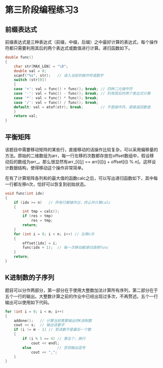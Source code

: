 # 第三阶段编程练习3

## 前缀表达式

前缀表达式是三种表达式（前缀，中缀，后缀）之中最好计算的表达式，每个操作符都只需要利用其后的两个表达式或数值进行计算。递归函数如下。

```cpp
double func()
{
    char str[MAX_LEN] = "\0";
    double val = 0;
    scanf("%s", str);   // 读入当前的操作符或数字
    switch (str[0])
    {
    case '+': val = func() + func(); break; // 四种二元操作符
    case '-': val = func() - func(); break; // 利用其后的两个表达式计算
    case '*': val = func() * func(); break;
    case '/': val = func() / func(); break;
    default: val = atof(str); break;        // 不是操作符，直接返回数值
    }
    return val;
}
```

## 平衡矩阵

该题目中需要移动矩阵的某些行，直接移动的话操作比较复杂，可以采用偏移量的方法。原始的二维数组为arr，每一行左移的次数都存放在offset数组中，假设移动后的数组为arr_。那么很显然有arr_[i][j] == arr[i][(j + offset[i]) % n]。这样设计数据结构，使得移动这个操作非常简单。

在有了计算矩阵各列和的最大值的函数calc之后，可以写出递归函数如下，其中每一行都左移n次，恰好可以恢复到初始状态。

```cpp
void func(int idx)
{
	if (idx >= n)   // 所有行都操作过，终止并计算calc
    {
        int tmp = calc();
        if (res > tmp)
            res = tmp;
		return;
	}
	for (int i = 0; i < n; i++) // 左移n次
	{
		offset[idx] = i;
		func(idx + 1);  // 每一次移动都递归调用func
	}
	return;
}
```

## K进制数的子序列

题目可以分作两部分，第一部分在于使用大整数加法计算所有序列，第二部分在于五个一行的输出。大整数计算之前的作业中已经出现过多次，不再赘述。五个一行输出可以使用如下代码。

```cpp
for (int i = 0; i < m; i++)
{
    addone();   // 计算当前需要输出的K进制数
    cout << s;  // 输出该数字
    if (i != m - 1) // 若该数不是最后一个数
    {
        if (i % 5 == 4) // 第五个，换行
            cout << endl;
        else            // 否则输出逗号
            cout << ",";
    }
}
```
